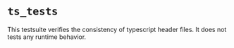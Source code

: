 # `ts_tests`

This testsuite verifies the consistency of typescript header files. It does not
tests any runtime behavior.
